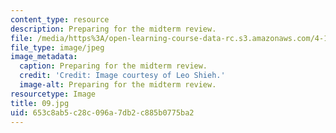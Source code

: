 ```yaml
---
content_type: resource
description: Preparing for the midterm review.
file: /media/https%3A/open-learning-course-data-rc.s3.amazonaws.com/4-104-architecture-studio-intentions-spring-2005/653c8ab5c28c096a7db2c885b0775ba2_09.jpg
file_type: image/jpeg
image_metadata:
  caption: Preparing for the midterm review.
  credit: 'Credit: Image courtesy of Leo Shieh.'
  image-alt: Preparing for the midterm review.
resourcetype: Image
title: 09.jpg
uid: 653c8ab5-c28c-096a-7db2-c885b0775ba2
---
```

